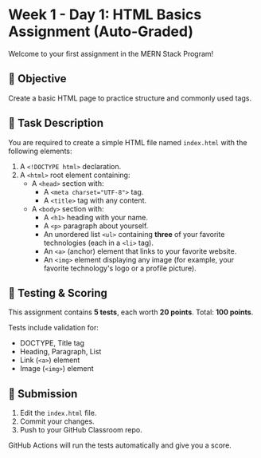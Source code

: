 # Week 1 - Day 1: HTML Basics Assignment (Auto-Graded)

Welcome to your first assignment in the MERN Stack Program!

## 🎯 Objective

Create a basic HTML page to practice structure and commonly used tags.

## 📝 Task Description

You are required to create a simple HTML file named `index.html` with the following elements:

1. A `<!DOCTYPE html>` declaration.
2. A `<html>` root element containing:
   - A `<head>` section with:
     - A `<meta charset="UTF-8">` tag.
     - A `<title>` tag with any content.
   - A `<body>` section with:
     - A `<h1>` heading with your name.
     - A `<p>` paragraph about yourself.
     - An unordered list `<ul>` containing **three** of your favorite technologies (each in a `<li>` tag).
     - An `<a>` (anchor) element that links to your favorite website.
     - An `<img>` element displaying any image (for example, your favorite technology's logo or a profile picture).

## 🧪 Testing & Scoring

This assignment contains **5 tests**, each worth **20 points**. Total: **100 points**.

Tests include validation for:

- DOCTYPE, Title tag
- Heading, Paragraph, List
- Link (`<a>`) element
- Image (`<img>`) element

## 🚀 Submission

1. Edit the `index.html` file.
2. Commit your changes.
3. Push to your GitHub Classroom repo.

GitHub Actions will run the tests automatically and give you a score.
